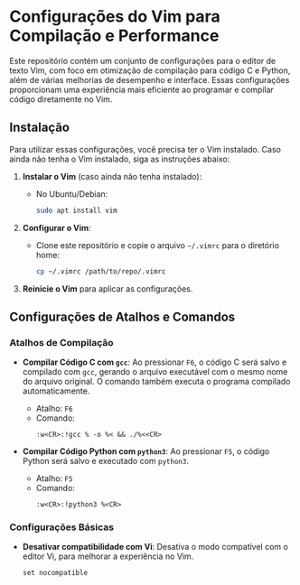 # Configurações do Vim para Compilação e Performance

Este repositório contém um conjunto de configurações para o editor de texto Vim, com foco em otimização de compilação para código C e Python, além de várias melhorias de desempenho e interface. Essas configurações proporcionam uma experiência mais eficiente ao programar e compilar código diretamente no Vim.

## Instalação

Para utilizar essas configurações, você precisa ter o Vim instalado. Caso ainda não tenha o Vim instalado, siga as instruções abaixo:

1. **Instalar o Vim** (caso ainda não tenha instalado):
   - No Ubuntu/Debian:
     ```bash
     sudo apt install vim
     ```

2. **Configurar o Vim**:
   - Clone este repositório e copie o arquivo `~/.vimrc` para o diretório home:
     ```bash
     cp ~/.vimrc /path/to/repo/.vimrc
     ```

3. **Reinicie o Vim** para aplicar as configurações.

## Configurações de Atalhos e Comandos

### Atalhos de Compilação

- **Compilar Código C com `gcc`**: Ao pressionar `F6`, o código C será salvo e compilado com `gcc`, gerando o arquivo executável com o mesmo nome do arquivo original. O comando também executa o programa compilado automaticamente.
  - Atalho: `F6`
  - Comando:
    ```vim
    :w<CR>:!gcc % -o %< && ./%<<CR>
    ```

- **Compilar Código Python com `python3`**: Ao pressionar `F5`, o código Python será salvo e executado com `python3`.
  - Atalho: `F5`
  - Comando:
    ```vim
    :w<CR>:!python3 %<CR>
    ```

### Configurações Básicas

- **Desativar compatibilidade com Vi**: Desativa o modo compatível com o editor Vi, para melhorar a experiência no Vim.
  ```vim
  set nocompatible
  ```
